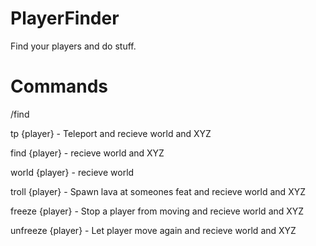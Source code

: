 # PlayerFinder
Find your players and do stuff.
# Commands
/find

tp {player} - Teleport and recieve world and XYZ

find {player} - recieve world and XYZ

world {player} - recieve world

troll {player} - Spawn lava at someones feat and recieve world and XYZ

freeze {player} - Stop a player from moving and recieve world and XYZ

unfreeze {player} - Let player move again and recieve world and XYZ
